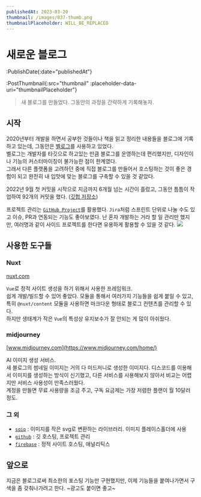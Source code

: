 ```yaml
---
publishedAt: 2023-03-20
thumbnail: /images/037-thumb.png
thumbnailPlaceholder: WILL_BE_REPLACED
---
```


# 새로운 블로그

:PublishDate{:date="publishedAt"}

:PostThumbnail{:src="thumbnail" :placeholder-data-uri="thumbnailPlaceholder"}

> 새 블로그를 만들었다. 그동안의 과정을 간략하게 기록해놓자.

## 시작

2020년부터 개발을 하면서 공부한 것들이나 책을 읽고 정리한 내용들을 블로그에 기록하고 있는데, 그동안은 [벨로그](https://velog.io/@shroad1802)를 사용하고 있었다.<br>
벨로그는 개발자를 타깃으로 하고있는 만큼 블로그를 운영하는데 편리했지만, 디자인이나 기능의 커스터마이징이 불가능한 점이 한계였다.<br>
그래서 다른 플랫폼을 고려하던 중에 직접 블로그를 만들어서 호스팅하는 것이 좋은 경험이 되고 완전히 내 입맛에 맞는 블로그를 구축할 수 있을 것 같았다.

2022년 9월 첫 커밋을 시작으로 지금까지 6개월 넘는 시간이 흘렀고, 그동안 틈틈이 작업하여 92개의 커밋을 했다. ([깃헙 저장소](https://github.com/dogyeong/dogyeong.me))

프로젝트 관리는 [`GitHub Project`](https://docs.github.com/ko/issues/planning-and-tracking-with-projects/learning-about-projects/about-projects)를 활용했다. `Jira`처럼 스프린트 단위로 나눌 수도 있고 이슈, PR과 연동되는 기능도 좋아보였다. 난 혼자 개발하는 거라 할 일 관리만 했지만, 여러명과 같이 사이드 프로젝트를 한다면 유용하게 활용할 수 있을 것 같다.
<img src="/images/037-01.png" />

## 사용한 도구들

### Nuxt

[nuxt.com](https://nuxt.com/)

`Vue`로 정적 사이트 생성을 하기 위해서 사용한 프레임워크.<br>
쉽게 개발/빌드할 수 있어 좋았다. 모듈을 통해서 여러가지 기능들을 쉽게 붙일 수 있고, 특히 `@nuxt/content` 모듈을 사용하면 마크다운 형태로 블로그 컨텐츠를 관리할 수 있다.<br>
하지만 생태계가 작은 `Vue`의 특성상 유지보수가 잘 안되는 게 많이 아쉬웠다.

### midjourney

[www.midjourney.com](https://www.midjourney.com/home/)

AI 이미지 생성 서비스.<br>
새 블로그의 썸네일 이미지는 거의 다 미드저니로 생성한 이미지다. 디스코드를 이용해서 이미지를 생성하는 방식이 신기했고, 다른 서비스를 사용해보지 않아서 비교는 어렵지만 서비스 사용성이 만족스러웠다.<br>
계정을 만들면 무료 사용량을 조금 주고, 구독 요금제는 가장 저렴한 플랜이 월 10달러 정도.

### 그 외

- [`sqip`](https://github.com/axe312ger/sqip) : 이미지를 작은 svg로 변환하는 라이브러리. 이미지 플레이스홀더에 사용
- [`github`](https://github.com/) : 깃 호스팅, 프로젝트 관리
- [`firebase`](https://firebase.google.com/) : 정적 사이트 호스팅, 애널리틱스

## 앞으로

지금은 블로그로써 최소한의 포스팅 기능만 구현했지만, 이제 기능들을 붙여나가면서 구색을 좀 갖춰나가려고 한다. ~광고도 붙이면 좋고~
